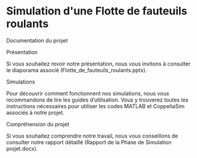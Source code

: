 # Simulation d'une Flotte de fauteuils roulants

Documentation du projet


Présentation

Si vous souhaitez revoir notre présentation, nous vous invitons à consulter le diaporama associé (Flotte_de_fauteuils_roulants.pptx).


Simulations

Pour découvrir comment fonctionnent nos simulations, nous vous recommandons de lire les guides d’utilisation. Vous y trouverez toutes les instructions nécessaires pour utiliser les codes MATLAB et CoppeliaSim associés à notre projet.


Compréhension du projet

Si vous souhaitez comprendre notre travail, nous vous conseillons de consulter notre rapport détaillé (Rapport de la Phase de Simulation projet.docx).
